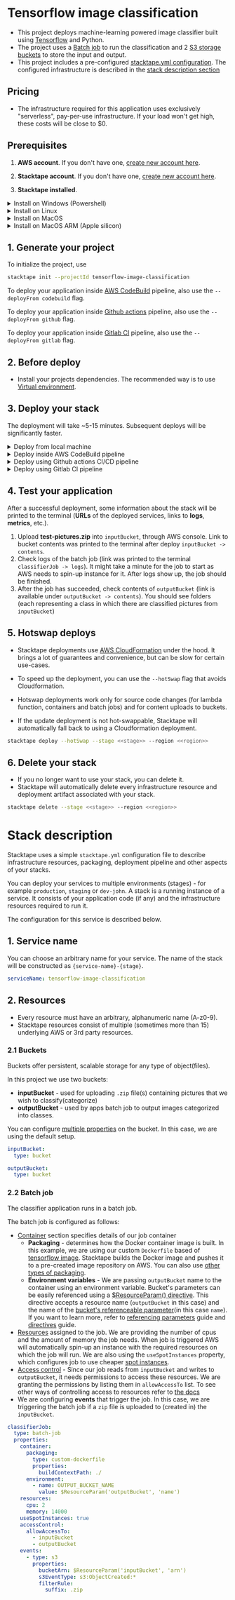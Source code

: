 # Tensorflow image classification

- This project deploys machine-learning powered image classifier built using [Tensorflow](https://www.tensorflow.org/)
  and Python.
- The project uses a [Batch job](https://docs.stacktape.com/resources/batch-jobs/) to run the classification and 2
  [S3 storage buckets](https://docs.stacktape.com/resources/buckets/) to store the input and output.
- This project includes a pre-configured [stacktape.yml configuration](stacktape.yml).
  The configured infrastructure is described in the [stack description section](#stack-description)

## Pricing

- The infrastructure required for this application uses exclusively "serverless", pay-per-use infrastructure. If your load won't get high, these costs will be close to $0.

## Prerequisites

1. **AWS account**. If you don't have one, [create new account here](https://portal.aws.amazon.com/billing/signup).

2. **Stacktape account**. If you don't have one, [create new account here](https://console.stacktape.com/sign-up).

3. **Stacktape installed**.

  <details>
  <summary>Install on Windows (Powershell)</summary>

```bash
iwr https://installs.stacktape.com/windows.ps1 -useb | iex
```

  </details>
  <details>
  <summary>Install on Linux</summary>

```bash
curl -L https://installs.stacktape.com/linux.sh | sh
```

  </details>
  <details>
  <summary>Install on MacOS</summary>

```bash
curl -L https://installs.stacktape.com/macos.sh | sh
```

  </details>
  <details>
  <summary>Install on MacOS ARM (Apple silicon)</summary>

```bash
curl -L https://installs.stacktape.com/macos-arm.sh | sh
```

  </details>

## 1. Generate your project

To initialize the project, use

```bash
stacktape init --projectId tensorflow-image-classification
```

To deploy your application inside [AWS CodeBuild](https://aws.amazon.com/codebuild/) pipeline, also use the `--deployFrom codebuild` flag.

To deploy your application inside [Github actions](https://github.com/features/actions) pipeline, also use the `--deployFrom github` flag.

To deploy your application inside [Gitlab CI](https://docs.gitlab.com/ee/ci/) pipeline, also use the `--deployFrom gitlab` flag.

## 2. Before deploy

- Install your projects dependencies. The recommended way is to use [Virtual environment](https://packaging.python.org/en/latest/guides/installing-using-pip-and-virtual-environments/).

## 3. Deploy your stack

The deployment will take ~5-15 minutes. Subsequent deploys will be significantly faster.

<details>
<summary>Deploy from local machine</summary>

<br />

The deployment from local machine will build and deploy the application from your system. This means you also need to have the following installed:

- Docker. To install Docker on your system, you can follow [this guide](https://docs.docker.com/get-docker/).- [Python version > 3.9](https://www.python.org/) and [Poetry](https://python-poetry.org/docs/) package manager installed.

<br />

To perform the deployment, use the following command:

```bash
stacktape deploy --stage <<stage>> --region <<region>>
```

`stage` is an arbitrary name of your environment (for example **staging**, **production** or **dev-john**)

`region` is the AWS region, where your stack will be deployed to. All the available regions are listed below.

<br />

| Region name & Location     | code           |
| -------------------------- | -------------- |
| Europe (Ireland)           | eu-west-1      |
| Europe (London)            | eu-west-2      |
| Europe (Frankfurt)         | eu-central-1   |
| Europe (Milan)             | eu-south-1     |
| Europe (Paris)             | eu-west-3      |
| Europe (Stockholm)         | eu-north-1     |
| US East (Ohio)             | us-east-2      |
| US East (N. Virginia)      | us-east-1      |
| US West (N. California)    | us-west-1      |
| US West (Oregon)           | us-west-2      |
| Canada (Central)           | ca-central-1   |
| Africa (Cape Town)         | af-south-1     |
| Asia Pacific (Hong Kong)   | ap-east-1      |
| Asia Pacific (Mumbai)      | ap-south-1     |
| Asia Pacific (Osaka-Local) | ap-northeast-3 |
| Asia Pacific (Seoul)       | ap-northeast-2 |
| Asia Pacific (Singapore)   | ap-southeast-1 |
| Asia Pacific (Sydney)      | ap-southeast-2 |
| Asia Pacific (Tokyo)       | ap-northeast-1 |
| China (Beijing)            | cn-north-1     |
| China (Ningxia)            | cn-northwest-1 |
| Middle East (Bahrain)      | me-south-1     |
| South America (São Paulo)  | sa-east-1      |

</details>
<details>
<summary>Deploy inside AWS CodeBuild pipeline</summary>

<br />

Deployment using AWS CodeBuild will build and deploy your application inside [AWS CodeBuild pipeline](https://aws.amazon.com/codebuild/). To perform the deployment, use

```bash
stacktape codebuild:deploy --stage <<stage>> --region <<region>>
```

`stage` is an arbitrary name of your environment (for example **staging**, **production** or **dev-john**)

`region` is the AWS region, where your stack will be deployed to. All the available regions are listed below.

<br />

| Region name & Location     | code           |
| -------------------------- | -------------- |
| Europe (Ireland)           | eu-west-1      |
| Europe (London)            | eu-west-2      |
| Europe (Frankfurt)         | eu-central-1   |
| Europe (Milan)             | eu-south-1     |
| Europe (Paris)             | eu-west-3      |
| Europe (Stockholm)         | eu-north-1     |
| US East (Ohio)             | us-east-2      |
| US East (N. Virginia)      | us-east-1      |
| US West (N. California)    | us-west-1      |
| US West (Oregon)           | us-west-2      |
| Canada (Central)           | ca-central-1   |
| Africa (Cape Town)         | af-south-1     |
| Asia Pacific (Hong Kong)   | ap-east-1      |
| Asia Pacific (Mumbai)      | ap-south-1     |
| Asia Pacific (Osaka-Local) | ap-northeast-3 |
| Asia Pacific (Seoul)       | ap-northeast-2 |
| Asia Pacific (Singapore)   | ap-southeast-1 |
| Asia Pacific (Sydney)      | ap-southeast-2 |
| Asia Pacific (Tokyo)       | ap-northeast-1 |
| China (Beijing)            | cn-north-1     |
| China (Ningxia)            | cn-northwest-1 |
| Middle East (Bahrain)      | me-south-1     |
| South America (São Paulo)  | sa-east-1      |

</details>
<details>
<summary>Deploy using Github actions CI/CD pipeline</summary>

<br />

1. If you don't have one, create a new repository at https://github.com/new
2. Create Github repository secrets: https://docs.stacktape.com/user-guides/ci-cd/#2-create-github-repository-secrets
3. Replace `<<stage>>` and `<<region>>` in the .github/workflows/deploy.yml file.
4. `git init --initial-branch=main`
5. `git add .`
6. `git commit -m "setup stacktape project"`
7. `git remote add origin git@github.com:<<namespace-name>>/<<repo-name>>.git`
8. `git push -u origin main`
9. To monitor the deployment progress, navigate to your github project and select the Actions tab

`stage` is an arbitrary name of your environment (for example **staging**, **production** or **dev-john**)

`region` is the AWS region, where your stack will be deployed to. All the available regions are listed below.

<br />

| Region name & Location     | code           |
| -------------------------- | -------------- |
| Europe (Ireland)           | eu-west-1      |
| Europe (London)            | eu-west-2      |
| Europe (Frankfurt)         | eu-central-1   |
| Europe (Milan)             | eu-south-1     |
| Europe (Paris)             | eu-west-3      |
| Europe (Stockholm)         | eu-north-1     |
| US East (Ohio)             | us-east-2      |
| US East (N. Virginia)      | us-east-1      |
| US West (N. California)    | us-west-1      |
| US West (Oregon)           | us-west-2      |
| Canada (Central)           | ca-central-1   |
| Africa (Cape Town)         | af-south-1     |
| Asia Pacific (Hong Kong)   | ap-east-1      |
| Asia Pacific (Mumbai)      | ap-south-1     |
| Asia Pacific (Osaka-Local) | ap-northeast-3 |
| Asia Pacific (Seoul)       | ap-northeast-2 |
| Asia Pacific (Singapore)   | ap-southeast-1 |
| Asia Pacific (Sydney)      | ap-southeast-2 |
| Asia Pacific (Tokyo)       | ap-northeast-1 |
| China (Beijing)            | cn-north-1     |
| China (Ningxia)            | cn-northwest-1 |
| Middle East (Bahrain)      | me-south-1     |
| South America (São Paulo)  | sa-east-1      |

</details>
<details>
<summary>Deploy using Gitlab CI pipeline</summary>

<br />

1. If you don't have one, create a new repository at https://gitlab.com/projects/new
2. Create Gitlab repository secrets: https://docs.stacktape.com/user-guides/ci-cd/#2-create-gitlab-repository-secrets
3. replace `<<stage>>` and `<<region>>` in the .gitlab-ci.yml file.
4. `git init --initial-branch=main`
5. `git add .`
6. `git commit -m "setup stacktape project"`
7. `git remote add origin git@gitlab.com:<<namespace-name>>/<<repo-name>>.git`
8. `git push -u origin main`
9. `To monitor the deployment progress, navigate to your gitlab project and select CI/CD->jobs`

`stage` is an arbitrary name of your environment (for example **staging**, **production** or **dev-john**)

`region` is the AWS region, where your stack will be deployed to. All the available regions are listed below.

<br />

| Region name & Location     | code           |
| -------------------------- | -------------- |
| Europe (Ireland)           | eu-west-1      |
| Europe (London)            | eu-west-2      |
| Europe (Frankfurt)         | eu-central-1   |
| Europe (Milan)             | eu-south-1     |
| Europe (Paris)             | eu-west-3      |
| Europe (Stockholm)         | eu-north-1     |
| US East (Ohio)             | us-east-2      |
| US East (N. Virginia)      | us-east-1      |
| US West (N. California)    | us-west-1      |
| US West (Oregon)           | us-west-2      |
| Canada (Central)           | ca-central-1   |
| Africa (Cape Town)         | af-south-1     |
| Asia Pacific (Hong Kong)   | ap-east-1      |
| Asia Pacific (Mumbai)      | ap-south-1     |
| Asia Pacific (Osaka-Local) | ap-northeast-3 |
| Asia Pacific (Seoul)       | ap-northeast-2 |
| Asia Pacific (Singapore)   | ap-southeast-1 |
| Asia Pacific (Sydney)      | ap-southeast-2 |
| Asia Pacific (Tokyo)       | ap-northeast-1 |
| China (Beijing)            | cn-north-1     |
| China (Ningxia)            | cn-northwest-1 |
| Middle East (Bahrain)      | me-south-1     |
| South America (São Paulo)  | sa-east-1      |

</details>

## 4. Test your application

After a successful deployment, some information about the stack will be printed to the terminal (**URLs** of the deployed services, links to **logs**, **metrics**, etc.).

1. Upload **test-pictures.zip** into `inputBucket`, through AWS console. Link to bucket contents was printed to the
   terminal after deploy `inputBucket -> contents`.
2. Check logs of the batch job (link was printed to the terminal `classifierJob -> logs`). It might take a minute for
   the job to start as AWS needs to spin-up instance for it. After logs show up, the job should be finished.
3. After the job has succeeded, check contents of `outputBucket` (link is available under `outputBucket -> contents`).
   You should see folders (each representing a class in which there are classified pictures from `inputBucket`)

## 5. Hotswap deploys

- Stacktape deployments use [AWS CloudFormation](https://docs.aws.amazon.com/AWSCloudFormation/latest/UserGuide/Welcome.html) under the hood. It
  brings a lot of guarantees and convenience, but can be slow for certain use-cases.

- To speed up the deployment, you can use the `--hotSwap` flag that avoids Cloudformation.
- Hotswap deployments work only for source code changes (for lambda function, containers and batch jobs) and for content uploads to buckets.
- If the update deployment is not hot-swappable, Stacktape will automatically fall back to using a Cloudformation deployment.

```bash
stacktape deploy --hotSwap --stage <<stage>> --region <<region>>
```

## 6. Delete your stack

- If you no longer want to use your stack, you can delete it.
- Stacktape will automatically delete every infrastructure resource and deployment artifact associated with your stack.

```bash
stacktape delete --stage <<stage>> --region <<region>>
```

# Stack description

Stacktape uses a simple `stacktape.yml` configuration file to describe infrastructure resources, packaging, deployment
pipeline and other aspects of your stacks.

You can deploy your services to multiple environments (stages) - for
example `production`, `staging` or `dev-john`. A stack is a running instance of a service. It consists of your application
code (if any) and the infrastructure resources required to run it.

The configuration for this service is described below.

## 1. Service name

You can choose an arbitrary name for your service. The name of the stack will be constructed as
`{service-name}-{stage}`.

```yml
serviceName: tensorflow-image-classification
```

## 2. Resources

- Every resource must have an arbitrary, alphanumeric name (A-z0-9).
- Stacktape resources consist of multiple (sometimes more than 15) underlying AWS or 3rd party resources.

### 2.1 Buckets

Buckets offer persistent, scalable storage for any type of object(files).

In this project we use two buckets:

- **inputBucket** - used for uploading `.zip` file(s) containing pictures that we wish to classify(categorize)
- **outputBucket** - used by apps batch job to output images categorized into classes.

You can configure [multiple properties](https://docs.stacktape.com/resources/buckets/) on the bucket. In this case, we
are using the default setup.

```yml
inputBucket:
  type: bucket

outputBucket:
  type: bucket
```

### 2.2 Batch job

The classifier application runs in a batch job.

The batch job is configured as follows:

- [Container](https://docs.stacktape.com/resources/batch-jobs/#container) section specifies details of our job container
  - **Packaging** - determines how the Docker container image is built. In this example, we are using our custom
    `Dockerfile` based of [tensorflow image](https://hub.docker.com/r/tensorflow/tensorflow/). Stacktape builds the
    Docker image and pushes it to a pre-created image repository on AWS. You can also use
    [other types of packaging](https://docs.stacktape.com/configuration/packaging/#packaging-container-workloads).
  - **Environment variables** - We are passing `outputBucket` name to the container using an environment variable.
    Bucket's parameters can be easily referenced using a
    [$ResourceParam() directive](https://docs.stacktape.com/configuration/directives/#resource-param). This directive
    accepts a resource name (`outputBucket` in this case) and the name of the
    [bucket's referenceable parameter](https://docs.stacktape.com/resources/buckets/#referenceable-parameters)(in this
    case `name`). If you want to learn more, refer to
    [referencing parameters](https://docs.stacktape.com/configuration/referencing-parameters/) guide and
    [directives](https://docs.stacktape.com/configuration/directives) guide.
- [Resources](https://docs.stacktape.com/resources/batch-jobs/) assigned to the job. We are providing the number of cpus
  and the amount of memory the job needs. When job is triggered AWS will automatically spin-up an instance with the
  required resources on which the job will run. We are also using the `useSpotInstances` property, which configures job
  to use cheaper [spot instances](https://docs.stacktape.com/resources/batch-jobs/#spot-instances).
- [Access control](https://docs.stacktape.com/resources/batch-jobs/#accessing-other-resources) - Since our job reads
  from `inputBucket` and writes to `outputBucket`, it needs permissions to access these resources. We are granting the
  permissions by listing them in `allowAccessTo` list. To see other ways of controlling access to resources refer to
  [the docs](https://docs.stacktape.com/resources/batch-jobs/#accessing-other-resources)
- We are configuring **events** that trigger the job. In this case, we are triggering the batch job if a `zip` file is
  uploaded to (created in) the `inputBucket`.

```yml
classifierJob:
  type: batch-job
  properties:
    container:
      packaging:
        type: custom-dockerfile
        properties:
          buildContextPath: ./
      environment:
        - name: OUTPUT_BUCKET_NAME
          value: $ResourceParam('outputBucket', 'name')
    resources:
      cpu: 2
      memory: 14000
    useSpotInstances: true
    accessControl:
      allowAccessTo:
        - inputBucket
        - outputBucket
    events:
      - type: s3
        properties:
          bucketArn: $ResourceParam('inputBucket', 'arn')
          s3EventType: s3:ObjectCreated:*
          filterRule:
            suffix: .zip
```
